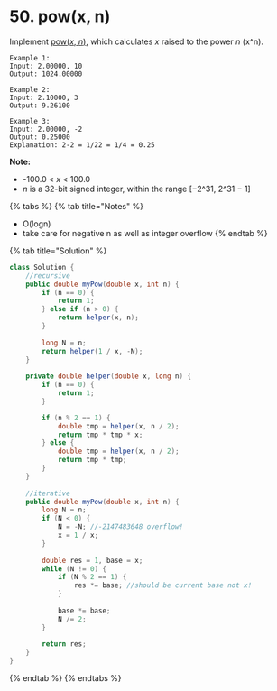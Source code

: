 # 50. pow\(x, n\)

Implement [pow\(_x_, _n_\)](http://www.cplusplus.com/reference/valarray/pow/), which calculates _x_ raised to the power _n_ \(x^n\).

```text
Example 1:
Input: 2.00000, 10
Output: 1024.00000

Example 2:
Input: 2.10000, 3
Output: 9.26100

Example 3:
Input: 2.00000, -2
Output: 0.25000
Explanation: 2-2 = 1/22 = 1/4 = 0.25
```

**Note:**

* -100.0 &lt; _x_ &lt; 100.0
* _n_ is a 32-bit signed integer, within the range \[−2^31, 2^31 − 1\]

{% tabs %}
{% tab title="Notes" %}
* O\(logn\)
* take care for negative n as well as integer overflow
{% endtab %}

{% tab title="Solution" %}
```java
class Solution {
    //recursive
    public double myPow(double x, int n) {
        if (n == 0) {
            return 1;
        } else if (n > 0) {
            return helper(x, n);
        }
        
        long N = n;
        return helper(1 / x, -N);
    }
    
    private double helper(double x, long n) {
        if (n == 0) {
            return 1;
        }

        if (n % 2 == 1) {
            double tmp = helper(x, n / 2);
            return tmp * tmp * x;
        } else {
            double tmp = helper(x, n / 2);
            return tmp * tmp;
        }
    }
    
    //iterative
    public double myPow(double x, int n) {
        long N = n;
        if (N < 0) {
            N = -N; //-2147483648 overflow!
            x = 1 / x;
        }
        
        double res = 1, base = x;
        while (N != 0) {
            if (N % 2 == 1) {
                res *= base; //should be current base not x!
            }
            
            base *= base;
            N /= 2;
        }
        
        return res;
    }
}
```
{% endtab %}
{% endtabs %}

